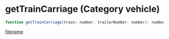 # getTrainCarriage (Category vehicle)

```js
function getTrainCarriage(train: number, trailerNumber: number): number
```

[filename](getTrainCarriage_m.md ':include')